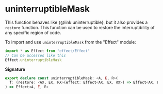 # uninterruptibleMask

This function behaves like {@link uninterruptible}, but it also provides a
`restore` function. This function can be used to restore the interruptibility
of any specific region of code.

To import and use `uninterruptibleMask` from the "Effect" module:

```ts
import * as Effect from "effect/Effect"
// Can be accessed like this
Effect.uninterruptibleMask
```

**Signature**

```ts
export declare const uninterruptibleMask: <A, E, R>(
  f: (restore: <AX, EX, RX>(effect: Effect<AX, EX, RX>) => Effect<AX, EX, RX>) => Effect<A, E, R>
) => Effect<A, E, R>
```

